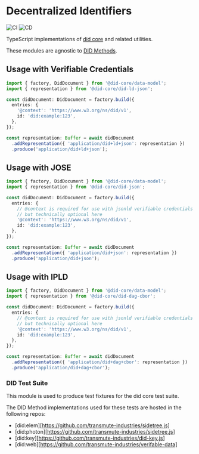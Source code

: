 # Decentralized Identifiers

![CI](https://github.com/transmute-industries/did-core/workflows/CI/badge.svg) ![CD](https://github.com/transmute-industries/did-core/workflows/CD/badge.svg)

TypeScript implementations of [did core](https://www.w3.org/TR/did-core/) and related utilities.

These modules are agnostic to [DID Methods](https://www.w3.org/TR/did-core/#dfn-did-methods).

## Usage with Verifiable Credentials

```ts
import { factory, DidDocument } from '@did-core/data-model';
import { representation } from '@did-core/did-ld-json';

const didDocument: DidDocument = factory.build({
  entries: {
    '@context': 'https://www.w3.org/ns/did/v1',
    id: 'did:example:123',
  },
});

const representation: Buffer = await didDocument
  .addRepresentation({ 'application/did+ld+json': representation })
  .produce('application/did+ld+json');
```

## Usage with JOSE

```ts
import { factory, DidDocument } from '@did-core/data-model';
import { representation } from '@did-core/did-json';

const didDocument: DidDocument = factory.build({
  entries: {
    // @context is required for use with jsonld verifiable credentials
    // but technically optional here
    '@context': 'https://www.w3.org/ns/did/v1',
    id: 'did:example:123',
  },
});

const representation: Buffer = await didDocument
  .addRepresentation({ 'application/did+json': representation })
  .produce('application/did+json');
```

## Usage with IPLD

```ts
import { factory, DidDocument } from '@did-core/data-model';
import { representation } from '@did-core/did-dag-cbor';

const didDocument: DidDocument = factory.build({
  entries: {
    // @context is required for use with jsonld verifiable credentials
    // but technically optional here
    '@context': 'https://www.w3.org/ns/did/v1',
    id: 'did:example:123',
  },
});

const representation: Buffer = await didDocument
  .addRepresentation({ 'application/did+dag+cbor': representation })
  .produce('application/did+dag+cbor');
```

### DID Test Suite

This module is used to produce test fixtures for the did core test suite.

The DID Method implementations used for these tests are hosted in the following repos:

- [did:elem][https://github.com/transmute-industries/sidetree.js]
- [did:photon][https://github.com/transmute-industries/sidetree.js]
- [did:key][https://github.com/transmute-industries/did-key.js]
- [did:web][https://github.com/transmute-industries/verifable-data]

